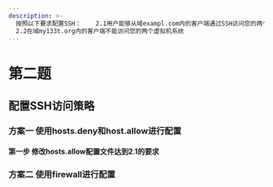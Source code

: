 ```yaml
---
description: >-
  按照以下要求配置SSH：    2.1用户能够从域exampl.com内的客户端通过SSH访问您的两个虚拟机系统      
  2.2在域my133t.org内的客户端不能访问您的两个虚拟机系统
---
```


# 第二题

## 配置SSH访问策略

### 方案一   使用hosts.deny和host.allow进行配置

#### 第一步  修改hosts.allow配置文件达到2.1的要求



### 方案二  使用firewall进行配置



